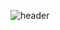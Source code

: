 ![header](https://capsule-render.vercel.app/api?type=venom&height=200&color=eee&text=Welcome%20to%20my%profile&stroke=d9d9d9)
